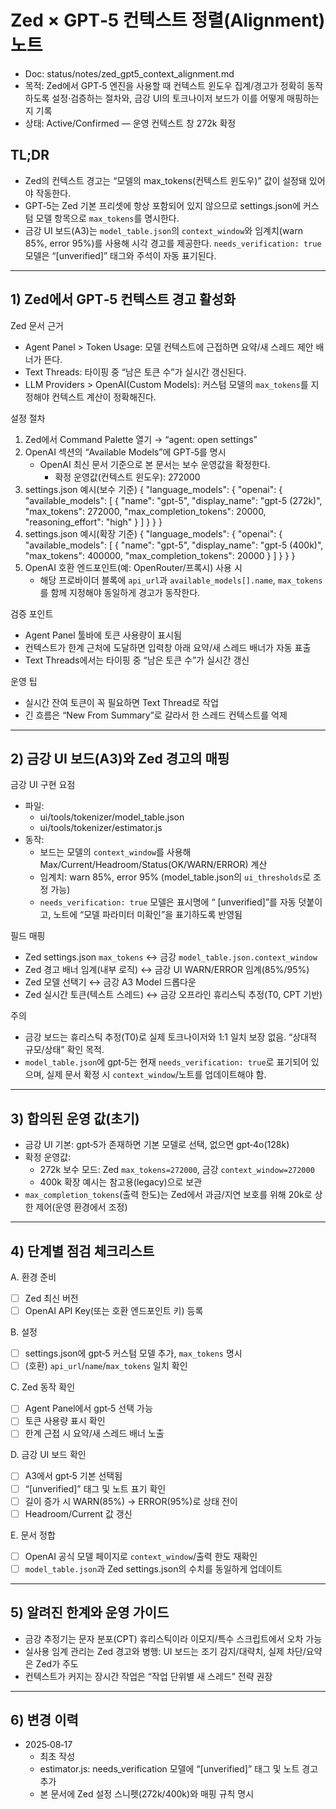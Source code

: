 # Zed × GPT‑5 컨텍스트 정렬(Alignment) 노트
- Doc: status/notes/zed_gpt5_context_alignment.md
- 목적: Zed에서 GPT‑5 엔진을 사용할 때 컨텍스트 윈도우 집계/경고가 정확히 동작하도록 설정·검증하는 절차와, 금강 UI의 토크나이저 보드가 이를 어떻게 매핑하는지 기록
- 상태: Active/Confirmed — 운영 컨텍스트 창 272k 확정

## TL;DR
- Zed의 컨텍스트 경고는 “모델의 max_tokens(컨텍스트 윈도우)” 값이 설정돼 있어야 작동한다.
- GPT‑5는 Zed 기본 프리셋에 항상 포함되어 있지 않으므로 settings.json에 커스텀 모델 항목으로 `max_tokens`를 명시한다.
- 금강 UI 보드(A3)는 `model_table.json`의 `context_window`와 임계치(warn 85%, error 95%)를 사용해 시각 경고를 제공한다. `needs_verification: true` 모델은 “[unverified]” 태그와 주석이 자동 표기된다.

---

## 1) Zed에서 GPT‑5 컨텍스트 경고 활성화

Zed 문서 근거
- Agent Panel > Token Usage: 모델 컨텍스트에 근접하면 요약/새 스레드 제안 배너가 뜬다.
- Text Threads: 타이핑 중 “남은 토큰 수”가 실시간 갱신된다.
- LLM Providers > OpenAI(Custom Models): 커스텀 모델의 `max_tokens`를 지정해야 컨텍스트 계산이 정확해진다.

설정 절차
1. Zed에서 Command Palette 열기 → “agent: open settings”
2. OpenAI 섹션의 “Available Models”에 GPT‑5를 명시
   - OpenAI 최신 문서 기준으로 본 문서는 보수 운영값을 확정한다.
     - 확정 운영값(컨텍스트 윈도우): 272000
3. settings.json 예시(보수 기준)
   {
     "language_models": {
       "openai": {
         "available_models": [
           {
             "name": "gpt-5",
             "display_name": "gpt-5 (272k)",
             "max_tokens": 272000,
             "max_completion_tokens": 20000,
             "reasoning_effort": "high"
           }
         ]
       }
     }
   }
4. settings.json 예시(확장 기준)
   {
     "language_models": {
       "openai": {
         "available_models": [
           {
             "name": "gpt-5",
             "display_name": "gpt-5 (400k)",
             "max_tokens": 400000,
             "max_completion_tokens": 20000
           }
         ]
       }
     }
   }
5. OpenAI 호환 엔드포인트(예: OpenRouter/프록시) 사용 시
   - 해당 프로바이더 블록에 `api_url`과 `available_models[].name`, `max_tokens`를 함께 지정해야 동일하게 경고가 동작한다.

검증 포인트
- Agent Panel 툴바에 토큰 사용량이 표시됨
- 컨텍스트가 한계 근처에 도달하면 입력창 아래 요약/새 스레드 배너가 자동 표출
- Text Threads에서는 타이핑 중 “남은 토큰 수”가 실시간 갱신

운영 팁
- 실시간 잔여 토큰이 꼭 필요하면 Text Thread로 작업
- 긴 흐름은 “New From Summary”로 갈라서 한 스레드 컨텍스트를 억제

---

## 2) 금강 UI 보드(A3)와 Zed 경고의 매핑

금강 UI 구현 요점
- 파일:
  - ui/tools/tokenizer/model_table.json
  - ui/tools/tokenizer/estimator.js
- 동작:
  - 보드는 모델의 `context_window`를 사용해 Max/Current/Headroom/Status(OK/WARN/ERROR) 계산
  - 임계치: warn 85%, error 95% (model_table.json의 `ui_thresholds`로 조정 가능)
  - `needs_verification: true` 모델은 표시명에 “ [unverified]”를 자동 덧붙이고, 노트에 “모델 파라미터 미확인”을 표기하도록 반영됨

필드 매핑
- Zed settings.json `max_tokens` ↔ 금강 `model_table.json.context_window`
- Zed 경고 배너 임계(내부 로직) ↔ 금강 UI WARN/ERROR 임계(85%/95%)
- Zed 모델 선택기 ↔ 금강 A3 Model 드롭다운
- Zed 실시간 토큰(텍스트 스레드) ↔ 금강 오프라인 휴리스틱 추정(T0, CPT 기반)

주의
- 금강 보드는 휴리스틱 추정(T0)로 실제 토크나이저와 1:1 일치 보장 없음. “상대적 규모/상태” 확인 목적.
- `model_table.json`에 gpt‑5는 현재 `needs_verification: true`로 표기되어 있으며, 실제 문서 확정 시 `context_window`/노트를 업데이트해야 함.

---

## 3) 합의된 운영 값(초기)
- 금강 UI 기본: gpt‑5가 존재하면 기본 모델로 선택, 없으면 gpt‑4o(128k)
- 확정 운영값:
  - 272k 보수 모드: Zed `max_tokens=272000`, 금강 `context_window=272000`
  - 400k 확장 예시는 참고용(legacy)으로 보관
- `max_completion_tokens`(출력 한도)는 Zed에서 과금/지연 보호를 위해 20k로 상한 제어(운영 환경에서 조정)

---

## 4) 단계별 점검 체크리스트

A. 환경 준비
- [ ] Zed 최신 버전
- [ ] OpenAI API Key(또는 호환 엔드포인트 키) 등록

B. 설정
- [ ] settings.json에 gpt‑5 커스텀 모델 추가, `max_tokens` 명시
- [ ] (호환) `api_url`/`name`/`max_tokens` 일치 확인

C. Zed 동작 확인
- [ ] Agent Panel에서 gpt‑5 선택 가능
- [ ] 토큰 사용량 표시 확인
- [ ] 한계 근접 시 요약/새 스레드 배너 노출

D. 금강 UI 보드 확인
- [ ] A3에서 gpt‑5 기본 선택됨
- [ ] “[unverified]” 태그 및 노트 표기 확인
- [ ] 길이 증가 시 WARN(85%) → ERROR(95%)로 상태 전이
- [ ] Headroom/Current 값 갱신

E. 문서 정합
- [ ] OpenAI 공식 모델 페이지로 `context_window`/출력 한도 재확인
- [ ] `model_table.json`과 Zed settings.json의 수치를 동일하게 업데이트

---

## 5) 알려진 한계와 운영 가이드
- 금강 추정기는 문자 분포(CPT) 휴리스틱이라 이모지/특수 스크립트에서 오차 가능
- 실사용 임계 관리는 Zed 경고와 병행: UI 보드는 조기 감지/대략치, 실제 차단/요약은 Zed가 주도
- 컨텍스트가 커지는 장시간 작업은 “작업 단위별 새 스레드” 전략 권장

---

## 6) 변경 이력
- 2025‑08‑17
  - 최초 작성
  - estimator.js: needs_verification 모델에 “[unverified]” 태그 및 노트 경고 추가
  - 본 문서에 Zed 설정 스니펫(272k/400k)와 매핑 규칙 명시